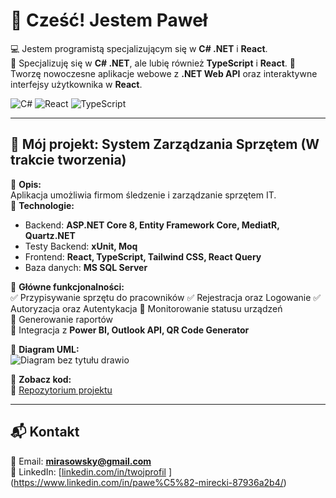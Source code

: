 # 👋 Cześć! Jestem Paweł

💻 Jestem programistą specjalizującym się w **C# .NET** i **React**.  
🎯 Specjalizuję się w **C# .NET**, ale lubię również **TypeScript** i **React**.
🚀 Tworzę nowoczesne aplikacje webowe z **.NET Web API** oraz interaktywne interfejsy użytkownika w **React**.

![C#](https://img.shields.io/badge/C%23-239120?style=for-the-badge&logo=csharp&logoColor=white)
![React](https://img.shields.io/badge/React-61DAFB?style=for-the-badge&logo=react&logoColor=white)
![TypeScript](https://img.shields.io/badge/TypeScript-007ACC?style=for-the-badge&logo=typescript&logoColor=white)


---

## 📌 Mój projekt: System Zarządzania Sprzętem  (W trakcie tworzenia)

🔹 **Opis:**  
Aplikacja umożliwia firmom śledzenie i zarządzanie sprzętem IT.  
🔹 **Technologie:**  
- Backend: **ASP.NET Core 8, Entity Framework Core, MediatR, Quartz.NET**
- Testy Backend: **xUnit, Moq**
- Frontend: **React, TypeScript, Tailwind CSS, React Query**  
- Baza danych: **MS SQL Server**  

🔹 **Główne funkcjonalności:**  
✅ Przypisywanie sprzętu do pracowników
✅ Rejestracja oraz Logowanie
✅ Autoryzacja oraz Autentykacja
🔄 Monitorowanie statusu urządzeń  
🔄 Generowanie raportów  
🔄 Integracja z **Power BI, Outlook API, QR Code Generator**  

🔹 **Diagram UML:**  
![Diagram bez tytułu drawio](https://github.com/user-attachments/assets/1275e8a2-d7c8-4612-8dca-99d170d06e11)


🔹 **Zobacz kod:**  
📂 [Repozytorium projektu](https://github.com/Sarim401/Sarim401-EquipmentManagement)  

---

## 📬 Kontakt  
📧 Email: **mirasowsky@gmail.com**  
🔗 LinkedIn: [[linkedin.com/in/twojprofil](https://linkedin.com/in/twojprofil)  ](https://www.linkedin.com/in/pawe%C5%82-mirecki-87936a2b4/)
